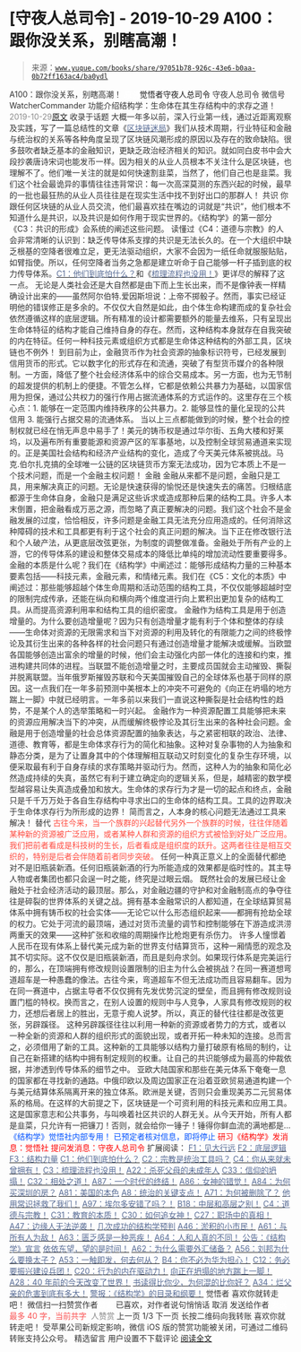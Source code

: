 # [守夜人总司令] - 2019-10-29 A100：跟你没关系，别瞎高潮！

> 来源：[`www.yuque.com/books/share/97051b78-926c-43e6-b0aa-0b72ff163ac4/ba0ydl`](https://www.yuque.com/books/share/97051b78-926c-43e6-b0aa-0b72ff163ac4/ba0ydl)

<ne-p id="520f42f3293818f927861ebbd5b15da4_p_0" data-lake-id="520f42f3293818f927861ebbd5b15da4_p_0"><ne-text id="u9f0c8bd7" style="color: rgb(51, 51, 51);">A100：跟你没关系，别瞎高潮！</ne-text></ne-p> <ne-p id="d769a74496a8cff66112f37f0e3d186d" data-lake-id="d769a74496a8cff66112f37f0e3d186d"><ne-text id="u8c1986a5" ne-fontsize="12" style="color: rgb(255, 255, 255);">原创</ne-text><ne-text id="u93b79c31" ne-fontsize="14">觉悟者</ne-text><ne-text id="u51021511" ne-fontsize="14">守夜人总司令</ne-text></ne-p> <ne-p id="8b225a3da43d513cef2043f989fc65f2" data-lake-id="8b225a3da43d513cef2043f989fc65f2"><ne-text id="uef44efb1" ne-fontsize="14" ne-bold="true" style="color: rgb(51, 51, 51);">守夜人总司令</ne-text></ne-p> <ne-p id="d733daa88f9cbec9b89fdfc6b7249133" data-lake-id="d733daa88f9cbec9b89fdfc6b7249133"><ne-text id="uc75b4612" ne-fontsize="14" style="color: rgb(51, 51, 51);">微信号</ne-text><ne-text id="uf682f9eb" ne-fontsize="14" style="color: rgb(51, 51, 51);">WatcherCommander</ne-text></ne-p> <ne-p id="fdf4ab9e8bb953b3e701617918c449c7" data-lake-id="fdf4ab9e8bb953b3e701617918c449c7"><ne-text id="u2e5dd874" ne-fontsize="14" style="color: rgb(51, 51, 51);">功能介绍</ne-text><ne-text id="u45fedd12" ne-fontsize="14" style="color: rgb(51, 51, 51);">结构学：生命体在其生存结构中的求存之道！</ne-text></ne-p> <ne-p id="89b12c1d5cf396e4b41a0fe20c29efa8" data-lake-id="89b12c1d5cf396e4b41a0fe20c29efa8"><ne-text id="u7c726ea6" style="color: rgb(140, 140, 140);">2019-10-29</ne-text>[<ne-text id="ud0c3b55b" ne-fontsize="14">原文</ne-text>](https://mp.weixin.qq.com/s?__biz=MzAxNDk1NjI2Mw==&mid=2247484826&idx=1&sn=c2df87478a77eebf01085c7795424395&chksm=9b8a2612acfdaf04f9034241f17123b00853fb4fa0af799266ae01cdd7ce776318d0d88cde41&scene=27#wechat_redirect&cpage=299)</ne-p> <ne-p id="ea4d8af4724e6d8f694a24c1269c48d5" data-lake-id="ea4d8af4724e6d8f694a24c1269c48d5"><ne-text id="u680008c3" style="color: rgb(51, 51, 51);">收录于话题</ne-text></ne-p> <ne-p id="5cccd7ce1240fed65df25a8629d08735" data-lake-id="5cccd7ce1240fed65df25a8629d08735"><ne-text id="u3c7f96e6" style="color: rgb(51, 51, 51);">大概一年多以前，深入行业第一线，通过近距离观察及实践，写了一篇总结性的文章《</ne-text>[<ne-text id="u84d7c809" style="color: rgb(87, 107, 149);">区块链迷局</ne-text>](http://mp.weixin.qq.com/s?__biz=MzAxNDk1NjI2Mw==&mid=2247483865&idx=1&sn=169af9eba85a873274e8d1038a68ee03&chksm=9b8a2251acfdab47c846f40dc837ce2280bec014ef1027bc0f3d38cb8f197f22d03d25f9e1fc&scene=21#wechat_redirect)<ne-text id="u1586867b" style="color: rgb(51, 51, 51);">》我们从技术周期，行业特征和金融与统治权的关系等各种角度呈现了区块链风潮形成的原因以及存在的致命缺陷。很多鼓吹者缺乏基本的金融知识，更缺乏政治经济相关的知识。就如同白皮书中会大段抄袭唐诗宋词也能发币一样。因为相关的从业人员根本不关注什么是区块链，也理解不了。他们唯一关注的就是如何快速割韭菜，当然了，他们自己也是韭菜。我们这个社会最诡异的事情往往违背常识：</ne-text><ne-text id="u80a61164" ne-bold="true" style="color: rgb(51, 51, 51);">每一次高深莫测的东西兴起的时候，最早的一批也最狂热的从业人员往往是在现实生活中找不到好出口的那群人！</ne-text></ne-p> <ne-p id="8de319d84a62f20310fe9a35221206d0" data-lake-id="8de319d84a62f20310fe9a35221206d0"><ne-text id="u928378e0" ne-bold="true" style="color: rgb(51, 51, 51);">共识</ne-text></ne-p> <ne-p id="e579d9b0126f0aeffc0e9e715eb155b1" data-lake-id="e579d9b0126f0aeffc0e9e715eb155b1"><ne-text id="u7debf34c" style="color: rgb(51, 51, 51);">你跟任何区块链的从业人员交流，他们最喜欢挂在嘴边的词就是“共识”，他们根本不知道什么是共识，以及共识是如何作用于现实世界的。《结构学》的第一部分《C3：共识的形成》会系统的阐述这些问题。</ne-text></ne-p> <ne-p id="643c30a8c91b5e1cc7ef470e041a6d37" data-lake-id="643c30a8c91b5e1cc7ef470e041a6d37"><ne-text id="u9d31091c" ne-bold="true" style="color: rgb(51, 51, 51);">读懂过《C4：道德与宗教》的人会非常清晰的认识到：缺乏传导体系支撑的共识是无法长久的。</ne-text><ne-text id="u1b2cf53b" style="color: rgb(51, 51, 51);">在一个大组织中缺乏根基的空降者很难立足，更无法驱动组织，大家不会因为一纸任命就服服贴贴，如臂指使。所以，任何空降者当务之急都是建立听命于自己能够一杆子插到底的权力传导体系。</ne-text>[<ne-text id="uc7e6f6f8" style="color: rgb(87, 107, 149);">C1：他们到底怕什么？</ne-text>](http://mp.weixin.qq.com/s?__biz=MzAxNDk1NjI2Mw==&mid=2247483898&idx=1&sn=1b0a50386e9e89d2750dec717236f0aa&chksm=9b8a2272acfdab64235b35ee5e91b8cac6172144207251636e1345fc570aa1601f59eff7f442&scene=21#wechat_redirect)<ne-text id="ua64218bd" style="color: rgb(51, 51, 51);">和《</ne-text>[<ne-text id="u547fa993" style="color: rgb(87, 107, 149);">梳理流程也没用！</ne-text>](http://mp.weixin.qq.com/s?__biz=MzAxNDk1NjI2Mw==&mid=2247483989&idx=1&sn=ee70dacfd980f041379d91ae947ece44&chksm=9b8a21ddacfda8cb28bf62d6f53531e8a8ebce2de96396e50ec7e7e144fffe502ec6faee3415&scene=21#wechat_redirect)<ne-text id="uc20e0be7" style="color: rgb(51, 51, 51);">》更详尽的解释了这一点。</ne-text></ne-p> <ne-p id="7aad37efe254f588c7e8e29357ff5a4a" data-lake-id="7aad37efe254f588c7e8e29357ff5a4a"><ne-text id="u56b603d4" style="color: rgb(51, 51, 51);">无论是人类社会还是大自然都是由下而上生长出来，而不是像钟表一样精确设计出来的——虽然阿尔伯特.爱因斯坦说：上帝不掷骰子。然而，事实已经证明他的错误修正是多余的。不仅仅大自然是如此，由个体生命构建而成的复杂社会依然遵循这样的底层逻辑。所有精准的设计都需要额外的能量去维系，只有呈现出生命体特征的结构才能自己维持自身的存在。然而，这种结构本身就存在自我突破的内在特征。任何一种科技元素或组织方式都是生命体这种结构的外部工具，区块链也不例外！</ne-text></ne-p> <ne-p id="c3fc0f168715de3274687569c715b080" data-lake-id="c3fc0f168715de3274687569c715b080"><ne-text id="u6de54878" style="color: rgb(51, 51, 51);">到目前为止，金融货币作为社会资源的抽象标识符号，已经发展到信用货币的形式。它以数字化的形式存在和流通，突破了有型货币媒介的各种限制。一方面，降低了整个社会经济体系中的综合交易成本。另一方面，也为无节制的超发提供的机制上的便捷。不管怎么样，它都是依赖公共暴力为基础，以国家信用为担保，通过公共权力的强行作用占据流通体系的方式运作的。</ne-text><ne-text id="ud72cee49" ne-bold="true" style="color: rgb(51, 51, 51);">这里存在三个核心点：1\. 能够在一定范围内维持秩序的公共暴力。2\. 能够显性的量化呈现的公共信用 3\. 能强行占据交易的流通体系。</ne-text></ne-p> <ne-p id="0262707f936b59538d71b2b36913d3f0" data-lake-id="0262707f936b59538d71b2b36913d3f0"><ne-text id="ubf27a6e8" style="color: rgb(51, 51, 51);">当以上三点都能做到的时候，整个社会的控制权就已经在悄无声息中易手了！美元的铸币权是通过华尔街、五角大楼和好莱坞，以及遍布所有重要能源和资源产区的军事基地，以及控制全球贸易通道来实现的。正是美国社会结构和经济产业结构的变化，造成了今天美元体系被挑战。马克.伯尔扎克搞的全球唯一公链的区块链货币方案无法成功，因为它本质上不是一个技术问题，而是一个金融主权问题！</ne-text></ne-p> <ne-p id="933231715379425ab0417debab89c31e" data-lake-id="933231715379425ab0417debab89c31e"><ne-text id="u81257b12" ne-bold="true" style="color: rgb(51, 51, 51);">金融</ne-text></ne-p> <ne-p id="44f329e5a4560d486648361f723ac341" data-lake-id="44f329e5a4560d486648361f723ac341"><ne-text id="ud26d2d8f" style="color: rgb(51, 51, 51);">金融从来都不是问题，金融只是工具，用来解决真正的问题。无论是快速获得的愉悦还是快速失去的痛苦。归根结底都源于生命体自身，金融只是满足这些诉求或造成那种后果的结构工具。许多人本末倒置，把金融看成万恶之源，而忽略了真正要解决的问题。我们这个社会不是金融发展的过度，恰恰相反，许多问题是金融工具无法充分应用造成的。任何消除这种障碍的技术和工具都更有利于这个社会的真正问题的解决。当下正在修改银行法和个人破产法，从更底层改弦更张，为制度的调整做准备。金融处于所有产业的上游，它的传导体系的建设和整体交易成本的降低比单纯的增加流动性要重要得多。</ne-text></ne-p> <ne-p id="e94cb70c211ffe9e23a9e5bc4442dfe5" data-lake-id="e94cb70c211ffe9e23a9e5bc4442dfe5"><ne-text id="u2d1bddaa" style="color: rgb(51, 51, 51);">金融的本质是什么呢？我们在《结构学》中阐述过：能够形成结构力量的三种基本要素包括——科技元素，金融元素，和情绪元素。我们在《C5：文化的本质》中阐述过：那些能够超越个体生命周期和活动范围的结构工具，不仅仅能够超越时空的限制完成传承，还能在纵向和横向两个维度进行向上累积出更加复杂的结构工具。从而提高资源利用率和结构工具的组织密度。</ne-text></ne-p> <ne-p id="6983cd6c258394d0c958dd01e7c8f197" data-lake-id="6983cd6c258394d0c958dd01e7c8f197"><ne-text id="u3ed3ade8" style="color: rgb(51, 51, 51);">金融作为结构工具是用于创造增量的。为什么要创造增量呢？因为只有创造增量才能有利于个体和整体的存续——生命体对资源的无限需求和当下对资源的利用及转化的有限能力之间的终极悖论及其衍生出来的各种各样的社会问题只有通过创造增量才能解决或缓解。当欧盟各国能够创造出富余的增量的时候，他们会主动强化内部一体化的连接和约束，推进构建共同体的进程。当联盟不能创造增量之时，主要成员国就会主动摧毁、撕裂并脱离联盟。当年俄罗斯摧毁苏联和今天美国摧毁自己的全球体系也基于同样的原因。这一点我们在一年多前预测中美根本上的冲突不可避免的《向正在坍塌的地方踹上一脚》中就已经明言。一年多前以来我们一直说这种撕裂是社会结构性的趋势，不是某个人的选举策略和一时兴起。</ne-text></ne-p> <ne-p id="eba20fb45bb5288c6edbc86984aededb" data-lake-id="eba20fb45bb5288c6edbc86984aededb"><ne-text id="u7f2fafce" style="color: rgb(51, 51, 51);">金融作为一种资源配置工具能够把未来的资源应用解决当下的冲突，从而缓解终极悖论及其衍生出来的各种社会问题。金融是用于创造增量的社会总体资源配置的抽象表达，与之紧密相联的政治、法律、道德、教育等，都是生命体求存行为的简化和抽象。这种对复杂事物的人为抽象和静态分类，是为了让置身其中的个体理解相互联动又时刻变化的复杂生存环境，以便采取最有利于自身存续的求存策略并驱动行为。然而，这种人为的抽象和简化必然造成持续的失真，虽然它有利于建立确定向的逻辑关系，但是，越精密的数学模型越容易让失真造成叠加和放大。生命体的求存行为才是一切的起点和终点，金融只是千千万万处于各自生存结构中寻求出口的生命体的结构工具。工具的边界取决于生命体求存行为所形成的边界！</ne-text></ne-p> <ne-p id="a47a3c2906d2c3589cd39070a5b89917" data-lake-id="a47a3c2906d2c3589cd39070a5b89917"><ne-text id="u258f96e5" ne-bold="true" style="color: rgb(51, 51, 51);">简而言之，人本身的核心问题无法通过工具来解决！</ne-text></ne-p> <ne-p id="c14dbe5c0f2ebd3eac00ae0b9ef79c52" data-lake-id="c14dbe5c0f2ebd3eac00ae0b9ef79c52"><ne-text id="u9dfdf3ac" ne-bold="true" style="color: rgb(51, 51, 51);">替代</ne-text></ne-p> <ne-p id="6b98801d11870f85c9de01b352270c49" data-lake-id="6b98801d11870f85c9de01b352270c49"><ne-text id="ub756d7e2" style="color: rgb(255, 76, 65);">古往今来，当一个族群的兴起替代另外一个族群的时候，往往伴随着某种新的资源被广泛应用，或者某种人群和资源的组织方式被恰到好处广泛应用。我们把前者看成是科技树的生长，后者看成是组织度的跃升。这两者往往是相互交织的，特别是后者会伴随着前者同步突破。</ne-text></ne-p> <ne-p id="4e959efd6069d5bceadaff2e177d9659" data-lake-id="4e959efd6069d5bceadaff2e177d9659"><ne-text id="u43f0e941" ne-bold="true" style="color: rgb(51, 51, 51);">任何一种真正意义上的全面替代都绝对不是旧瓶装新酒。任何旧瓶装新酒的行为所能造成的效果都是临时性的。其主导人物或者集团也都只会逞一时之能，终究是过眼云烟。</ne-text></ne-p> <ne-p id="1084e9c7caa1aac2ddbcd6cb86f75f7e" data-lake-id="1084e9c7caa1aac2ddbcd6cb86f75f7e"><ne-text id="u3a367641" style="color: rgb(51, 51, 51);">既然社会的发展已经让金融处于社会经济活动的最顶层。那么，对金融边疆的守护和对金融制高点的争夺往往是碎裂的世界体系的关键之战。拥有基本金融常识的人都知道，在全球结算贸易体系中拥有铸币权的社会实体——无论它以什么形态组织起来——都拥有抢劫全球的权力。它处于河流的最顶端，通过对货币流量的调节和控制能够在下游造成洪涝两重天的效果——这种扩张和收缩的周期操作比枪炮更有杀伤力。</ne-text></ne-p> <ne-p id="30974e126c3bb25fbe228fcaa7617e1c" data-lake-id="30974e126c3bb25fbe228fcaa7617e1c"><ne-text id="u86fcba3b" style="color: rgb(51, 51, 51);">许多人憧憬着人民币在现有体系上替代美元成为新的世界支付结算货币，这种一厢情愿的观念及其不切实际。这不仅仅是旧瓶装新酒，而且是刻舟求剑。如果现行体系是完美运行的，那么，在顶端拥有修改规则设置限制的旧主为什么会被挑战？在同一赛道想弯道超车是一种愚蠢的像法。古往今来，弯道超车不但无法成功而且容易翻车。因为在同一赛道中，占据主导者不仅仅拥有先发优势沉淀的壁垒，而且拥有修改规则设置门槛的特权。换而言之，在别人设置的规则中与人竞争，人家具有修改规则的权力，还想后者居上的胜出，无意于痴人说梦。所以，真正的替代往往都是改弦更张，另辟蹊径。</ne-text></ne-p> <ne-p id="5646ffa278edcdd86a3ed06214c3f1dc" data-lake-id="5646ffa278edcdd86a3ed06214c3f1dc"><ne-text id="ua6926369" style="color: rgb(51, 51, 51);">这种另辟蹊径往往以利用一种新的资源或者势力的方式，或者以一种全新的资源和人群的组织形式的面貌出现，或者开拓一种未知的连接。总而言之，必须借用了新的工具。这种新的工具能够以结构力量打破原有格局的制约，让自己在新搭建的结构中拥有制定规则的权重。让自己的共识能够成为最高的仲裁依据，并渗透到传导体系的细节之中。</ne-text></ne-p> <ne-p id="735a30260a0aa1b9a76831beef5c9b29" data-lake-id="735a30260a0aa1b9a76831beef5c9b29"><ne-text id="u068a0d4a" style="color: rgb(51, 51, 51);">亚欧大陆国家和那些在美元体系下奄奄一息的国家都在寻找新的通路。中俄印欧以及周边国家正在沿着亚欧贸易通道构建一个与美元结算体系隔离开来的独立体系。欧洲是关键，否则只会重现美苏二元贸易体系的格局。在这样的大前提之下，区块链是一个可资利用的科技元素和应用工具。这是国家意志和公共事务，与叫唤着社区共识的人群无关。</ne-text><ne-text id="u6a7fa48e" ne-bold="true" style="color: rgb(51, 51, 51);">从今天开始，所有人都是韭菜，只允许有一把镰刀！否则，就会给你一锤子！锤得你鲜血流的满地都是…</ne-text></ne-p> <ne-p id="8b20ef4caf99f93a548fa7ccae733f58" data-lake-id="8b20ef4caf99f93a548fa7ccae733f58" ne-alignment="center"><ne-text id="u855dba37" ne-fontsize="13" style="color: rgb(0, 82, 255);">《结构学》觉悟社内部专用！</ne-text></ne-p> <ne-p id="eab9340178368c690f41de61a40bdc73" data-lake-id="eab9340178368c690f41de61a40bdc73" ne-alignment="center"><ne-text id="ua1f8a964" ne-fontsize="13" style="color: rgb(0, 82, 255);">已预定者核对信息，即将停止</ne-text></ne-p> <ne-p id="20e8f9fb88ebc3c6129b743010dc1ed7" data-lake-id="20e8f9fb88ebc3c6129b743010dc1ed7" ne-alignment="center"><ne-text id="ue0522cdb" style="color: rgb(255, 0, 0);">研习《结构学》发消息</ne-text><ne-text id="u5094726e" ne-bold="true" style="color: rgb(255, 0, 0);">：觉悟社</ne-text></ne-p> <ne-p id="abf98d52e648e7321a18ea11ac70a855" data-lake-id="abf98d52e648e7321a18ea11ac70a855" ne-alignment="center"><ne-card data-card-name="image" data-card-type="inline" id="RXMDI" data-event-boundary="card" style="color: rgb(51, 51, 51);"><ne-text id="u245c18dd" ne-bold="true" style="color: rgb(255, 0, 0);">提问发消息：守夜人总司令</ne-text>  <ne-p id="4538db3b4aea260a438dfbec501047c0" data-lake-id="4538db3b4aea260a438dfbec501047c0"><ne-text id="uff6859be" ne-fontsize="13" style="color: rgb(51, 51, 51);">扩展阅读：</ne-text></ne-p> <ne-p id="23e14b7fe26b1af375299839b885f5f5" data-lake-id="23e14b7fe26b1af375299839b885f5f5">[<ne-text id="u3d55f54c" ne-fontsize="13" ne-underline="true" style="color: rgb(87, 107, 149);">F1：见大行远</ne-text>](http://mp.weixin.qq.com/s?__biz=MzAxNDk1NjI2Mw==&mid=2247483815&idx=1&sn=3ef0a28f13360d542e1fe295b25cbd9a&chksm=9b8a222facfdab3920ee4384bc60709209747c50a7da243c69a345cd69a301cd194d921d643d&scene=21#wechat_redirect)</ne-p> <ne-p id="286d6a746204763c77f9bfb24c6d12b6" data-lake-id="286d6a746204763c77f9bfb24c6d12b6">[<ne-text id="u80c3a14c" ne-fontsize="13" ne-underline="true" style="color: rgb(87, 107, 149);">F2：底层逻辑</ne-text>](http://mp.weixin.qq.com/s?__biz=MzAxNDk1NjI2Mw==&mid=2247483905&idx=1&sn=e13c2886d004d818f12f6981f4c4e35a&chksm=9b8a2189acfda89f1a2b2326514ec0f5e6696cb737fc89b123afad6198807fa669769a850cd3&scene=21#wechat_redirect)</ne-p> <ne-p id="830b32d435954a91ebf8d87e32595966" data-lake-id="830b32d435954a91ebf8d87e32595966">[<ne-text id="u532a6f6a" ne-fontsize="13" ne-bold="true" style="color: rgb(87, 107, 149);">F3：结构力量</ne-text>](http://mp.weixin.qq.com/s?__biz=MzAxNDk1NjI2Mw==&mid=2247484256&idx=1&sn=f10d9c530bfd6ea08b25d4bec657c13a&chksm=9b8a20e8acfda9fee057f2df26790f905c898132cac91d833d14e636edb00c20514d63189a88&scene=21#wechat_redirect)</ne-p> <ne-p id="9b5e0655763d20f619fc255ba8b64fb0" data-lake-id="9b5e0655763d20f619fc255ba8b64fb0">[<ne-text id="u928d7163" ne-fontsize="13" ne-underline="true" style="color: rgb(87, 107, 149);">C1：他们到底怕什么？</ne-text>](http://mp.weixin.qq.com/s?__biz=MzAxNDk1NjI2Mw==&mid=2247483898&idx=1&sn=1b0a50386e9e89d2750dec717236f0aa&chksm=9b8a2272acfdab64235b35ee5e91b8cac6172144207251636e1345fc570aa1601f59eff7f442&scene=21#wechat_redirect)</ne-p> <ne-p id="8b72517f8539ea23fa36289d643f5c2f" data-lake-id="8b72517f8539ea23fa36289d643f5c2f">[<ne-text id="u06b1ba77" ne-fontsize="13" ne-underline="true" style="color: rgb(87, 107, 149);">C2：宗教是统治工具吗？</ne-text>](http://mp.weixin.qq.com/s?__biz=MzAxNDk1NjI2Mw==&mid=2247483901&idx=1&sn=f5d9f8c7bd84370c79adae921351e813&chksm=9b8a2275acfdab63fde093d76ff82e01d0e2fd43ea675f77fd17fd51a15873d4d10499f5338d&scene=21#wechat_redirect)</ne-p> <ne-p id="21aade59e7fed8240fd8bfa3f7e54132" data-lake-id="21aade59e7fed8240fd8bfa3f7e54132">[<ne-text id="u601a3213" ne-fontsize="13" ne-underline="true" style="color: rgb(87, 107, 149);">C4：你从来就未曾拥有！</ne-text>](http://mp.weixin.qq.com/s?__biz=MzAxNDk1NjI2Mw==&mid=2247483915&idx=1&sn=3ed8bfea1188efe78608fdd16031eb1a&chksm=9b8a2183acfda8959af3f200a698fd9960c30ca5bf2bc8851021a96915217b681b8d0f536a6e&scene=21#wechat_redirect)</ne-p> <ne-p id="2d3f0ffb1e485a612757a8ab26835cfe" data-lake-id="2d3f0ffb1e485a612757a8ab26835cfe">[<ne-text id="ucaba52f5" ne-fontsize="13" ne-underline="true" style="color: rgb(87, 107, 149);">C3：梳理流程也没用！</ne-text>](http://mp.weixin.qq.com/s?__biz=MzAxNDk1NjI2Mw==&mid=2247483989&idx=1&sn=ee70dacfd980f041379d91ae947ece44&chksm=9b8a21ddacfda8cb28bf62d6f53531e8a8ebce2de96396e50ec7e7e144fffe502ec6faee3415&scene=21#wechat_redirect)</ne-p> <ne-p id="73e6c5aaba0dad92dd415ac49b99e841" data-lake-id="73e6c5aaba0dad92dd415ac49b99e841">[<ne-text id="udd106814" ne-fontsize="13" style="color: rgb(87, 107, 149);">A22：杀死父母的未成年人</ne-text>](http://mp.weixin.qq.com/s?__biz=MzAxNDk1NjI2Mw==&mid=2247484173&idx=1&sn=723b2adc7ab96267fcabd3cf2d8d8dd8&chksm=9b8a2085acfda993f54d4b8e8d72b1937630c0b3445f94b2c4d61d2fd7bcd6d9ca3e5c0cbdf3&scene=21#wechat_redirect)</ne-p> <ne-p id="7762d9f5807ce461c03698ee9b55bb4a" data-lake-id="7762d9f5807ce461c03698ee9b55bb4a">[<ne-text id="u7f886f6c" ne-fontsize="13" ne-bold="true" style="color: rgb(87, 107, 149);">C33：信仰的坍塌！</ne-text>](http://mp.weixin.qq.com/s?__biz=MzAxNDk1NjI2Mw==&mid=2247484694&idx=1&sn=c460605348e49c98f1504673e42bab66&chksm=9b8a269eacfdaf887994e48305bd5d622cf8c2ae14856fbcea31794b72ff3334e8335a74ab2d&scene=21#wechat_redirect)</ne-p> <ne-p id="bd09489d960e071c592c204d63730245" data-lake-id="bd09489d960e071c592c204d63730245">[<ne-text id="ufd493a21" ne-fontsize="13" ne-bold="true" style="color: rgb(87, 107, 149);">C32：相处之道！</ne-text>](http://mp.weixin.qq.com/s?__biz=MzAxNDk1NjI2Mw==&mid=2247484658&idx=1&sn=32943edb605fea344e437efb5cd77ed6&chksm=9b8a277aacfdae6cc8e9d256f960d07226086e0d020d68893af2a8b5391771e66626b0d086aa&scene=21#wechat_redirect)</ne-p> <ne-p id="b3322b4dbae78ba1bc0ee1667753929c" data-lake-id="b3322b4dbae78ba1bc0ee1667753929c">[<ne-text id="uea183cdf" ne-fontsize="13" ne-bold="true" style="color: rgb(87, 107, 149);">A87：一个时代的终结！</ne-text>](http://mp.weixin.qq.com/s?__biz=MzAxNDk1NjI2Mw==&mid=2247484742&idx=1&sn=c09800c3f3e54dbe189d09a545585478&chksm=9b8a26ceacfdafd81426a5d91cd07d83bf06a36fbea7a5579997de90892d7f05c9e8477cc210&scene=21#wechat_redirect)</ne-p> <ne-p id="f203cc692a501982bf65ec544728c0f7" data-lake-id="f203cc692a501982bf65ec544728c0f7">[<ne-text id="ue0ecd0cc" ne-fontsize="13" ne-bold="true" style="color: rgb(87, 107, 149);">A86：女神的错觉！</ne-text>](http://mp.weixin.qq.com/s?__biz=MzAxNDk1NjI2Mw==&mid=2247484733&idx=1&sn=fab22e8ab3f80b78dab3d4e2e2716bfb&chksm=9b8a26b5acfdafa374df83506e5086a573169362877918977c08490b4e9747c45c99d1266e7f&scene=21#wechat_redirect)</ne-p> <ne-p id="b7926837a84a225530ddbb48e6448281" data-lake-id="b7926837a84a225530ddbb48e6448281">[<ne-text id="u7de41e78" ne-fontsize="13" ne-bold="true" style="color: rgb(87, 107, 149);">A84：为何买深圳的房？</ne-text>](http://mp.weixin.qq.com/s?__biz=MzAxNDk1NjI2Mw==&mid=2247484708&idx=1&sn=c4a8ffe14b1ea0579e0005119094ca23&chksm=9b8a26acacfdafba18b302d996afe0251fe92e695dde593e623f32be05c31d020aad6aafa541&scene=21#wechat_redirect)</ne-p> <ne-p id="84dc1cdb86c6b0c69fe395d22b22019f" data-lake-id="84dc1cdb86c6b0c69fe395d22b22019f">[<ne-text id="u6192d908" ne-fontsize="13" ne-bold="true" style="color: rgb(87, 107, 149);">A81：美国的本色</ne-text>](http://mp.weixin.qq.com/s?__biz=MzAxNDk1NjI2Mw==&mid=2247484681&idx=1&sn=14ab50cf82c3d5292d20ca7f973ad595&chksm=9b8a2681acfdaf97b283b0951b639cf81ea2a17c001864032d326be505907930f9a03f8f949e&scene=21#wechat_redirect)</ne-p> <ne-p id="a3027daec06f3581c88c8fd7c4cbc98a" data-lake-id="a3027daec06f3581c88c8fd7c4cbc98a">[<ne-text id="u81bed577" ne-fontsize="13" ne-bold="true" style="color: rgb(87, 107, 149);">A8：统治的关键支点！</ne-text>](http://mp.weixin.qq.com/s?__biz=MzAxNDk1NjI2Mw==&mid=2247483996&idx=1&sn=c9bc4ea308424074eddfdf68020fc602&chksm=9b8a21d4acfda8c2902216f0de9989ce3d22d440efe7c3bdcc29724308c95969cb124ed257f5&scene=21#wechat_redirect)</ne-p> <ne-p id="0a06fc54303c268d1ca610afde2961c7" data-lake-id="0a06fc54303c268d1ca610afde2961c7">[<ne-text id="u9f614f34" ne-fontsize="13" ne-bold="true" style="color: rgb(87, 107, 149);">A71：为何被删除了？</ne-text>](http://mp.weixin.qq.com/s?__biz=MzAxNDk1NjI2Mw==&mid=2247484668&idx=1&sn=06e2af18dadf47754ad4f5be1cdfcb03&chksm=9b8a2774acfdae62f3380761dbc586fea5a31f99b639d367a556553c30cee786197a3f4473ba&scene=21#wechat_redirect)</ne-p> <ne-p id="16e5ef1249a6f027590bba0916813a5a" data-lake-id="16e5ef1249a6f027590bba0916813a5a">[<ne-text id="u90a5bc3b" ne-fontsize="13" ne-bold="true" style="color: rgb(87, 107, 149);">他用常识拯救了我们！</ne-text>](http://mp.weixin.qq.com/s?__biz=MzAxNDk1NjI2Mw==&mid=2247484722&idx=1&sn=6cee8e5b4f7a24ba90297da193076efb&chksm=9b8a26baacfdafac57ed3c639c36c2cca72c2f2b6c5feefe53ec73d01421fd37977edd238764&scene=21#wechat_redirect)</ne-p> <ne-p id="154246ab072ee3b304c8e30d3c2c9b87" data-lake-id="154246ab072ee3b304c8e30d3c2c9b87">[<ne-text id="ud10048aa" ne-fontsize="13" ne-bold="true" style="color: rgb(87, 107, 149);">A97：埃尔多安错了吗？！</ne-text>](http://mp.weixin.qq.com/s?__biz=MzAxNDk1NjI2Mw==&mid=2247484819&idx=1&sn=6a5aef7464d16d169d5797215546cd16&chksm=9b8a261bacfdaf0d1a795f64cd624f5706e129c68fe27fcf8645e69a300630b80edb3cc7c0a9&scene=21#wechat_redirect)</ne-p> <ne-p id="a7e5875ac2febf365f2fd0681a47aa37" data-lake-id="a7e5875ac2febf365f2fd0681a47aa37">[<ne-text id="u2724bb41" ne-fontsize="13" ne-bold="true" style="color: rgb(87, 107, 149);">B18：中层和高层之别！</ne-text>](http://mp.weixin.qq.com/s?__biz=MzAxNDk1NjI2Mw==&mid=2247484627&idx=1&sn=e38abac4a3818dc622e7a68b60f726f5&chksm=9b8a275bacfdae4d09192cce1fb560ed59c44fee339dd492cd65671b2c4022b7c41a39923b30&scene=21#wechat_redirect)</ne-p> <ne-p id="582cc07877305cc3612c430bfd51f053" data-lake-id="582cc07877305cc3612c430bfd51f053">[<ne-text id="ud3ef7645" ne-fontsize="13" ne-bold="true" style="color: rgb(87, 107, 149);">C4：道德与宗教！</ne-text>](http://mp.weixin.qq.com/s?__biz=MzAxNDk1NjI2Mw==&mid=2247484608&idx=1&sn=49b58f2f27c117c1c42e6270e8d2d8c2&chksm=9b8a2748acfdae5ea3d03e3a9843d183498241c03b0d57b01b9c315e23757604fd0e1bfdb96f&scene=21#wechat_redirect)</ne-p> <ne-p id="6107d4477686dd8533daf17b6ce10649" data-lake-id="6107d4477686dd8533daf17b6ce10649">[<ne-text id="u72078d01" ne-fontsize="13" ne-bold="true" style="color: rgb(87, 107, 149);">C31：教育的本质！</ne-text>](http://mp.weixin.qq.com/s?__biz=MzAxNDk1NjI2Mw==&mid=2247484645&idx=1&sn=0c19e963af345ec0d157348555f45482&chksm=9b8a276dacfdae7bb43eb0602bf7d9fdc827d0675a7350f893c5b3b43986de58782355a2065d&scene=21#wechat_redirect)</ne-p> <ne-p id="e4217b3e71b60afb0b9ebc3a88aaa968" data-lake-id="e4217b3e71b60afb0b9ebc3a88aaa968">[<ne-text id="u67ba422d" ne-fontsize="13" ne-bold="true" style="color: rgb(87, 107, 149);">C30：如何追女神！</ne-text>](http://mp.weixin.qq.com/s?__biz=MzAxNDk1NjI2Mw==&mid=2247484588&idx=1&sn=de5c95495cc04bcfe8644c3c2bc025c3&chksm=9b8a2724acfdae3286a142c2de506a7494e2d7aa50c990c0e159cedab07b5287040f286dfac6&scene=21#wechat_redirect)</ne-p> <ne-p id="9a6c9739c007755cf6145c64d5ddb5a8" data-lake-id="9a6c9739c007755cf6145c64d5ddb5a8">[<ne-text id="u80d714fa" ne-fontsize="13" ne-bold="true" style="color: rgb(87, 107, 149);">C27：职场中的真相！</ne-text>](http://mp.weixin.qq.com/s?__biz=MzAxNDk1NjI2Mw==&mid=2247484554&idx=1&sn=fec6641c1838970ea6d16cfe1a68f9e1&chksm=9b8a2702acfdae14e71017ee02594f3b47abc738b773bc3dbd5e80968dccae0e90f17977a339&scene=21#wechat_redirect)</ne-p> <ne-p id="ff3924442d193d18fa922192c611b38b" data-lake-id="ff3924442d193d18fa922192c611b38b">[<ne-text id="u106f9342" ne-fontsize="13" ne-bold="true" style="color: rgb(87, 107, 149);">A47：边缘人无法逆袭！</ne-text>](http://mp.weixin.qq.com/s?__biz=MzAxNDk1NjI2Mw==&mid=2247484476&idx=1&sn=42cd8e7b62b1c430768fe9583a9715b4&chksm=9b8a27b4acfdaea2f7ac778f91e72c9b69a725224a18c6d576f3de7caf0ff91a040bf5622645&scene=21#wechat_redirect)</ne-p> <ne-p id="df062b29ad011c276f880c800ab1f335" data-lake-id="df062b29ad011c276f880c800ab1f335">[<ne-text id="u90b9c434" ne-fontsize="13" ne-bold="true" style="color: rgb(87, 107, 149);">几次成功的结构学预判</ne-text>](http://mp.weixin.qq.com/s?__biz=MzAxNDk1NjI2Mw==&mid=2247484266&idx=1&sn=02ab915e029cbe24d91712f741b3f37c&chksm=9b8a20e2acfda9f4498a5c76204c101ab26e7311f2fb7d3043de108d4ff6e18d72a1c889a569&scene=21#wechat_redirect)</ne-p> <ne-p id="b1bf52116242ff25902b24aca5648933" data-lake-id="b1bf52116242ff25902b24aca5648933">[<ne-text id="ub2c6a574" ne-fontsize="13" ne-bold="true" style="color: rgb(87, 107, 149);">A46：淤积的小市民！</ne-text>](http://mp.weixin.qq.com/s?__biz=MzAxNDk1NjI2Mw==&mid=2247484472&idx=1&sn=f5df702c026dbb04688151086cdf7493&chksm=9b8a27b0acfdaea6ed5b712d94b3725bf8e322b39101916f48f935c102c433e9c7239b596c9f&scene=21#wechat_redirect)</ne-p> <ne-p id="966929631de9b464b987d482d3858584" data-lake-id="966929631de9b464b987d482d3858584">[<ne-text id="u22d3023e" ne-fontsize="13" ne-bold="true" style="color: rgb(87, 107, 149);">A61：与所有人为敌！</ne-text>](http://mp.weixin.qq.com/s?__biz=MzAxNDk1NjI2Mw==&mid=2247484601&idx=1&sn=c80e839436bd78047d0f5ea3c9e69890&chksm=9b8a2731acfdae27acc75952e866e0642eea99cb2acfeab4101e209ecc728fd94eb2adc7434c&scene=21#wechat_redirect)</ne-p> <ne-p id="a7290b6832882a26ba5c708bcce68a79" data-lake-id="a7290b6832882a26ba5c708bcce68a79">[<ne-text id="uaf8b60e3" ne-fontsize="13" ne-bold="true" style="color: rgb(87, 107, 149);">A63：匮乏感是一种恶疾！</ne-text>](http://mp.weixin.qq.com/s?__biz=MzAxNDk1NjI2Mw==&mid=2247484613&idx=1&sn=67f0957ae7ffa817652c3cb9f14a13b9&chksm=9b8a274dacfdae5b9fb0ddc58544dec9a94900fe1baab61b6b4d00236965579c32b8fd7e1e63&scene=21#wechat_redirect)</ne-p> <ne-p id="54099cb73dd2b046370cd2923dc7b4cc" data-lake-id="54099cb73dd2b046370cd2923dc7b4cc">[<ne-text id="ud12ab158" ne-fontsize="13" ne-bold="true" style="color: rgb(87, 107, 149);">A64：人和人真的不同！</ne-text>](http://mp.weixin.qq.com/s?__biz=MzAxNDk1NjI2Mw==&mid=2247484618&idx=1&sn=ef99e3ee9800a28ff0f36ea6977f2133&chksm=9b8a2742acfdae5455f0f4c75f66030655dee2432d9b54ed40cc125ff86625cfda817fadfbd2&scene=21#wechat_redirect)</ne-p> <ne-p id="099f4389bbc9e91fa1521ba3f6bd11e0" data-lake-id="099f4389bbc9e91fa1521ba3f6bd11e0">[<ne-text id="ud18fec8b" ne-fontsize="13" ne-bold="true" style="color: rgb(87, 107, 149);">公告：《结构学》宣言</ne-text>](http://mp.weixin.qq.com/s?__biz=MzAxNDk1NjI2Mw==&mid=2247484505&idx=1&sn=95b4424393e36eda97e76284318a3f38&chksm=9b8a27d1acfdaec7c00ce60807bd673a33454adf9b992a8ef9b44687a93b333dcf676d0b77c3&scene=21#wechat_redirect)</ne-p> <ne-p id="712699318629cc3f706dbbc95db4cd53" data-lake-id="712699318629cc3f706dbbc95db4cd53">[<ne-text id="u496c25cd" ne-fontsize="13" ne-bold="true" style="color: rgb(87, 107, 149);">依依东望，望的是时间！</ne-text>](http://mp.weixin.qq.com/s?__biz=MzAxNDk1NjI2Mw==&mid=2247483947&idx=1&sn=1dcdd529b9dad09a00b6e3e2b14c8245&chksm=9b8a21a3acfda8b5fe1dae1c8979dec0be990a569bc03372af815b4e0f08913e938d57aa6b25&scene=21#wechat_redirect)</ne-p> <ne-p id="bc3bdb3f9643ee36fdd2a892cb98694e" data-lake-id="bc3bdb3f9643ee36fdd2a892cb98694e">[<ne-text id="uf0ec3ce1" ne-fontsize="13" ne-bold="true" style="color: rgb(87, 107, 149);">A62：为什么需要外汇储备？</ne-text>](http://mp.weixin.qq.com/s?__biz=MzAxNDk1NjI2Mw==&mid=2247484604&idx=1&sn=2217abffb62dc6bd2fd19929e13f745c&chksm=9b8a2734acfdae22952edbb235321e2d155694f0b44635f4c6e612365cf0f7302d5683d89c6a&scene=21#wechat_redirect)</ne-p> <ne-p id="9ab3c129b60f0de9b87a95e7766b1a18" data-lake-id="9ab3c129b60f0de9b87a95e7766b1a18">[<ne-text id="u1992e242" ne-fontsize="13" ne-bold="true" style="color: rgb(87, 107, 149);">A56：刘邦为什么要换太子？</ne-text>](http://mp.weixin.qq.com/s?__biz=MzAxNDk1NjI2Mw==&mid=2247484574&idx=1&sn=5ed4d23f15b1523357c663394fe17eed&chksm=9b8a2716acfdae0067c043e7f714afa42a672e6d43d777dff978f561399710e4a4f977a43ede&scene=21#wechat_redirect)</ne-p> <ne-p id="60754ae0b64d2bfe1ac584ddd314d70e" data-lake-id="60754ae0b64d2bfe1ac584ddd314d70e">[<ne-text id="u03045713" ne-fontsize="13" ne-bold="true" style="color: rgb(87, 107, 149);">A53：一触即发，何去何从？</ne-text>](http://mp.weixin.qq.com/s?__biz=MzAxNDk1NjI2Mw==&mid=2247484535&idx=1&sn=730dd962738c90e2a5de9558e0b6471a&chksm=9b8a27ffacfdaee9fcaf3cb350e1589a70eae4bde6172b6bd3a08b7f61fbd7645890b76b88c7&scene=21#wechat_redirect)</ne-p> <ne-p id="abd284012918ed9ac6ec8ea8efba1b95" data-lake-id="abd284012918ed9ac6ec8ea8efba1b95">[<ne-text id="u294d9e2d" ne-fontsize="13" ne-bold="true" style="color: rgb(87, 107, 149);">B4：你不必为华为担心！</ne-text>](http://mp.weixin.qq.com/s?__biz=MzIzMDYwOTM0Mg==&mid=2247483951&idx=1&sn=7850925e07db502ec2116efe0211318f&chksm=e8b19afedfc613e816bdef573343dbe2127c92d828c071510a8a8b9cb98384cdc7a6dbf8fbdd&scene=21#wechat_redirect)</ne-p> <ne-p id="d406c39b47be17e10c5d96765fc166e6" data-lake-id="d406c39b47be17e10c5d96765fc166e6">[<ne-text id="u63f70997" ne-fontsize="13" ne-bold="true" style="color: rgb(87, 107, 149);">C12：务必要振兴建设兵团！</ne-text>](http://mp.weixin.qq.com/s?__biz=MzAxNDk1NjI2Mw==&mid=2247484193&idx=1&sn=88c86597191d0c97a411f9ea6f7b7c5d&chksm=9b8a20a9acfda9bfae819e8e42531fe6d523dd244ef0fc0c0787ab812540108c181f7ec2ffa9&scene=21#wechat_redirect)</ne-p> <ne-p id="3e105b2249069a1e859aa22fd006b7a5" data-lake-id="3e105b2249069a1e859aa22fd006b7a5">[<ne-text id="udda371d5" ne-fontsize="13" ne-bold="true" style="color: rgb(87, 107, 149);">C20：行为的内在驱动力！</ne-text>](https://mp.weixin.qq.com/s?__biz=MzIzMDYwOTM0Mg==&mid=2247484003&idx=1&sn=a62ddbccc64f9f19890c0dff9605b6f7&scene=21#wechat_redirect)</ne-p> <ne-p id="7c5083a1531be7d776bf2d8dca0b8a29" data-lake-id="7c5083a1531be7d776bf2d8dca0b8a29">[<ne-text id="ub0b5d7f1" ne-fontsize="13" ne-bold="true" style="color: rgb(87, 107, 149);">向正在坍塌的地方踹上一脚！</ne-text>](http://mp.weixin.qq.com/s?__biz=MzAxNDk1NjI2Mw==&mid=2247483789&idx=1&sn=5e44b7b524c3dc4bb7705f49ed0a44a3&chksm=9b8a2205acfdab139e4b1d44ef6702b09c9fbf79505340205d13fbdaa33207a997f54bee0e97&scene=21#wechat_redirect)</ne-p> <ne-p id="4519d8a6390c2439ad9a65733a89634d" data-lake-id="4519d8a6390c2439ad9a65733a89634d">[<ne-text id="u6caaba04" ne-fontsize="13" ne-bold="true" style="color: rgb(87, 107, 149);">A28：40 年前的今天改变了世界！</ne-text>](http://mp.weixin.qq.com/s?__biz=MzAxNDk1NjI2Mw==&mid=2247484305&idx=1&sn=34b19d12210bf9f765c6eb615b787ac6&chksm=9b8a2019acfda90fff45ea8c17ccb37c75e04c7420ad9b303a0fb0069110cee644e6f592d95f&scene=21#wechat_redirect)</ne-p> <ne-p id="a9f6300a6213c8dfe8a819fb9be645d6" data-lake-id="a9f6300a6213c8dfe8a819fb9be645d6">[<ne-text id="ua698ba3b" ne-fontsize="13" ne-bold="true" style="color: rgb(87, 107, 149);">书读得比你少，为何混的比你好？</ne-text>](http://mp.weixin.qq.com/s?__biz=MzAxNDk1NjI2Mw==&mid=2247484296&idx=1&sn=b0e0f11f50023aa8a20e8eeb51d39e10&chksm=9b8a2000acfda916885455b30687e2f18099abba31c78b2fabb95ca1b89ddc40f2415317d368&scene=21#wechat_redirect)</ne-p> <ne-p id="6bbbbe862f7aa6386eb0a236c4e52dcf" data-lake-id="6bbbbe862f7aa6386eb0a236c4e52dcf">[<ne-text id="u848db599" ne-fontsize="13" ne-bold="true" style="color: rgb(87, 107, 149);">A34：烂父亲的危害到底有多大！</ne-text>](http://mp.weixin.qq.com/s?__biz=MzAxNDk1NjI2Mw==&mid=2247484348&idx=1&sn=944a6aac1e8035011b56508ea74fb48e&chksm=9b8a2034acfda922b803681a568bf7b75ce8342cf507080d2e636098b7ee9dfc1391836f7341&scene=21#wechat_redirect)</ne-p> <ne-p id="81f77e95a607d504017b2ddb9d49c3a6" data-lake-id="81f77e95a607d504017b2ddb9d49c3a6">[<ne-text id="udc98c979" ne-fontsize="13" ne-bold="true" style="color: rgb(87, 107, 149);">警报：《结构学》的目录和纲要！</ne-text>](http://mp.weixin.qq.com/s?__biz=MzAxNDk1NjI2Mw==&mid=2247484593&idx=1&sn=5ec84d78201320511260f18a170dd539&chksm=9b8a2739acfdae2f3f64efc39512bdba6569eb8ebbe4da30839c1116ed7f9e2e6ffcad864cc2&scene=21#wechat_redirect)</ne-p> <ne-p id="192d4d19f5045e9a237983c5ffb583d3" data-lake-id="192d4d19f5045e9a237983c5ffb583d3"><ne-text id="u5b2d091a" style="color: rgb(51, 51, 51);">觉悟者</ne-text></ne-p> <ne-p id="1a3161cac2e3b6d761ea9bef29724aec" data-lake-id="1a3161cac2e3b6d761ea9bef29724aec"><ne-text id="u8dccc0e4" style="color: rgb(51, 51, 51);">喜欢你就转走吧！</ne-text></ne-p> <ne-p id="e1c37c05d021b5c510819bece5457833" data-lake-id="e1c37c05d021b5c510819bece5457833"><ne-text id="u78f667dd" ne-bold="true" style="color: rgb(51, 51, 51);">微信扫一扫赞赏作者</ne-text><ne-text id="u2a7d878a" ne-bold="true" style="color: rgb(255, 255, 255);">赞赏</ne-text></ne-p> <ne-p id="f749f8a0541f20c1f10451248584b944" data-lake-id="f749f8a0541f20c1f10451248584b944"><ne-text id="uafbd91d8" style="color: rgb(51, 51, 51);">已喜欢，</ne-text><ne-text id="u29ef80f8">对作者说句悄悄话</ne-text></ne-p> <ne-p id="8e6f9ba83abe51cf72b9d97cd15c761e" data-lake-id="8e6f9ba83abe51cf72b9d97cd15c761e"><ne-text id="ud290e48f" style="color: rgb(51, 51, 51);">取消</ne-text></ne-p> <ne-p id="d59dd888351cf0d8d7d03b65821c56fd" data-lake-id="d59dd888351cf0d8d7d03b65821c56fd"><ne-text id="ub4952e8a" ne-fontsize="14" ne-bold="true" style="color: rgb(51, 51, 51);">发送给作者</ne-text></ne-p> <ne-p id="0e024efb8a359cd1f495b795b127e010" data-lake-id="0e024efb8a359cd1f495b795b127e010"><ne-text id="u1f64d201" ne-bold="true" style="color: rgb(255, 255, 255);">发送</ne-text></ne-p> <ne-p id="4c47c5bc871a816ab1260647176c7083" data-lake-id="4c47c5bc871a816ab1260647176c7083"><ne-text id="u6bdcf0cd" ne-fontsize="13" style="color: rgb(250, 81, 81);">最多 40 字，当前共字</ne-text></ne-p> <ne-p id="310bcd93bbf06a18129bbc2b154ea228" data-lake-id="310bcd93bbf06a18129bbc2b154ea228"><ne-text id="u923b6cdb" style="color: rgb(136, 136, 136);"> 人赞赏</ne-text></ne-p> <ne-p id="dd882e11c0a9f632d8a0cb290ef20353" data-lake-id="dd882e11c0a9f632d8a0cb290ef20353"><ne-text id="u67878521" style="color: rgb(51, 51, 51);">上一页</ne-text> <ne-text id="u6ea92c85">1</ne-text><ne-text id="u1741ee41" style="color: rgb(51, 51, 51);">/3 下一页</ne-text></ne-p> <ne-p id="5f27d4712c2c11c92236ed8d04287478" data-lake-id="5f27d4712c2c11c92236ed8d04287478"><ne-text id="u700071da" style="color: rgb(51, 51, 51);">长按二维码向我转账</ne-text></ne-p> <ne-p id="8b4d5447b08d8a8b169f6e1590a1333d" data-lake-id="8b4d5447b08d8a8b169f6e1590a1333d"><ne-text id="udc9664f0" style="color: rgb(51, 51, 51);">喜欢你就转走吧！</ne-text></ne-p> <ne-p id="736442b5f4a07b15d950e560580dfa87" data-lake-id="736442b5f4a07b15d950e560580dfa87"><ne-text id="ub71ad9bd" style="color: rgb(51, 51, 51);">受苹果公司新规定影响，微信 iOS 版的赞赏功能被关闭，可通过二维码转账支持公众号。</ne-text></ne-p> <ne-h3 id="0vOIq" data-lake-id="0vOIq"><ne-heading-ext><ne-heading-anchor></ne-heading-anchor><ne-heading-fold></ne-heading-fold></ne-heading-ext><ne-heading-content><ne-text id="ubd30616a" ne-fontsize="16" style="color: rgb(51, 51, 51);">精选留言</ne-text></ne-heading-content></ne-h3> <ne-p id="2e5c02005091bd197451408222ccd5b3" data-lake-id="2e5c02005091bd197451408222ccd5b3"><ne-text id="u030519a4" style="color: rgb(51, 51, 51);">用户设置不下载评论</ne-text></ne-p> <ne-p id="b194c359b4efbe4f36c659f37a8efbef" data-lake-id="b194c359b4efbe4f36c659f37a8efbef">[<ne-text id="u69f9870d">阅读全文</ne-text>](https://t.zsxq.com/RNJQfIM)</ne-p></ne-card></ne-p>